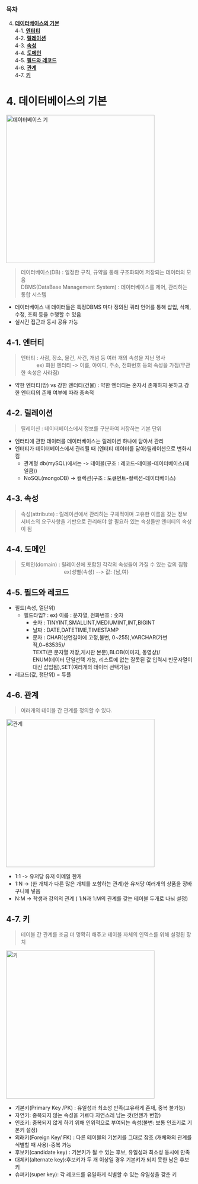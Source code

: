 ### 목차

4. [**데이터베이스의 기본**](#4-데이터베이스의-기본)<br>
4-1. [**엔터티**](#4-1-엔터티)<br>
4-2. [**릴레이션**](#4-2-릴레이션)<br>
4-3. [**속성**](#4-3-속성)<br>
4-4. [**도메인**](#4-4-도메인)<br>
4-5. [**필드와 레코드**](#4-5-필드와-레코드)<br>
4-6. [**관계**](#4-6-관계)<br>
4-7. [**키**](#4-7-키)<br>


# 4. 데이터베이스의 기본
<img width="400" alt="데이터베이스 기" src="https://github.com/myeon0109/06CSSTUDY/blob/4272080dc60203970fbacf26910150b1fd359d4c/image/KakaoTalk_20230912_230057817.jpg">

> 데이터베이스(DB) : 일정한 규칙, 규약을 통해 구조화되어 저장되는 데이터의 모음<br>
DBMS(DataBase Management System) : 데이터베이스를 제어, 관리하는 통합 시스템<br>

- 데이터베이스 내 데이터들은 특정DBMS 마다 정의된 쿼리 언어를 통해 삽입, 삭제, 수정, 조회 등을 수행할 수 있음 
- 실시간 접근과 동시 공유 가능


## 4-1. 엔터티

> 엔터티 : 사람, 장소, 물건, 사건, 개념 등 여러 개의 속성을 지닌 명사<br>
>    ex) 회원 엔터티 -> 이름, 아이디, 주소, 전화번호 등의 속성을 가짐(무관한 속성은 사라짐)

 - 약한 엔터티(방) vs 강한 엔터티(건물) : 약한 엔터티는 혼자서 존재하지 못하고 강한 엔터티의 존재 여부에 따라 종속적

## 4-2. 릴레이션

> 릴레이션 : 데이터베이스에서 정보를 구분하여 저장하는 기본 단위<br>
 -  엔터티에 관한 데이터를 데이터베이스는 릴레이션 하나에 담아서 관리
 -  엔터티가 데이터베이스에서 관리될 때 (엔터티 데이터를 담아)릴레이션으로 변화시킴
    - 관계형 db(mySQL)에서는 -> 테이블(구조 : 레코드-테이블-데이터베이스(제일큼))
    - NoSQL(mongoDB) -> 컬렉션(구조 : 도큐먼트-컬렉션-데이터베이스)

## 4-3. 속성

> 속성(attribute) : 릴레이션에서 관리하는 구체적이며 고유한 이름을 갖는 정보<br>
> 서비스의 요구사항을 기반으로 관리해야 할 필요하 있는 속성들만 엔터티의 속성이 됨 


## 4-4. 도메인

> 도메인(domain) : 릴레이션에 포함된 각각의 속성들이 가질 수 있는 값의 집합<br>
>          ex)성별(속성) --> 값: {남,여}<br>


## 4-5. 필드와 레코드

- 필드(속성, 열단위)
    - 필드타입? : ex) 이름 : 문자열, 전화번호 : 숫자
      - 숫자 : TINYINT,SMALLINT,MEDIUMINT,INT,BIGINT
      - 날짜 : DATE,DATETIME,TIMESTAMP
      - 문자 : CHAR(선언길이에 고정,불변, 0~255),VARCHAR(가변적,0~63535)/<br>
               TEXT(큰 문자열 저장,게시판 본문),BLOB(이미지, 동영상)/<br>
               ENUM(데이터 단일선택 가능, 리스트에 없는 잘못된 값 입력시 빈문자열이 대신 삽입됨),SET(여러개의 데이터 선택가능)
- 레코드(값, 행단위) = 튜플
 
## 4-6. 관계 

> 여러개의 테이블 간 관계를 정의할 수 있다.

<img width="400" alt="관계" src="https://github.com/myeon0109/06CSSTUDY/blob/4272080dc60203970fbacf26910150b1fd359d4c/image/KakaoTalk_20230912_230057817_01.jpg">

 - 1:1 -> 유저당 유저 이메일 한개
 - 1:N -> (한 개체가 다른 많은 개체를 포함하는 관계)한 유저당 여러개의 상품을 장바구니에 넣음
 - N:M -> 학생과 강의의 관계 ( 1:N과 1:M의  관계를 갖는 테이블 두개로 나눠 설정)
   
## 4-7. 키 

>  테이블 간 관계를 조금 더 명확히 해주고 테이블 자체의 인덱스를 위해 설정된 장치

<img width="400" alt="키" src="https://github.com/myeon0109/06CSSTUDY/blob/4272080dc60203970fbacf26910150b1fd359d4c/image/KakaoTalk_20230912_230057817_02.jpg">

 - 기본키(Primary Key /PK) : 유일성과 최소성 만족(고유하게 존재, 중복 불가능)
  - 자연키: 중복되지 않는 속성을 거르다 자연스레 남는 것(언젠가 변함)
  - 인조키: 중복되지 않게 하기 위해 인위적으로 부여되는 속성(불변: 보통 인조키로 기본키 설정)
 - 외래키(Foreign Key/ FK) : 다른 테이블의 기본키를 그대로 참조 (개체와의 관계를 식별할 때 사용)-중복 가능
 - 후보키(candidate key) : 기본키가 될 수 있는 후보, 유일성과 최소성 동시에 만족
 - 대체키(alternate key):후보키가 두 개 이상일 경우 기본키가 되지 못한 남은 후보키
 - 슈퍼키(super key): 각 레코드를 유일하게 식별할 수 있는 유일성을 갖춘 키


<br>
